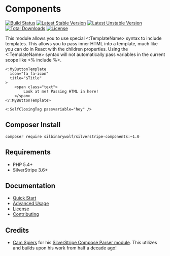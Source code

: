 # Components

[![Build Status](https://travis-ci.org/silbinarywolf/silverstripe-components.svg?branch=master)](https://travis-ci.org/silbinarywolf/silverstripe-components)
[![Latest Stable Version](https://poser.pugx.org/silbinarywolf/silverstripe-components/version.svg)](https://github.com/silbinarywolf/silverstripe-components/releases)
[![Latest Unstable Version](https://poser.pugx.org/silbinarywolf/silverstripe-components/v/unstable.svg)](https://packagist.org/packages/silbinarywolf/silverstripe-components)
[![Total Downloads](https://poser.pugx.org/silbinarywolf/silverstripe-components/downloads.svg)](https://packagist.org/packages/silbinarywolf/silverstripe-components)
[![License](https://poser.pugx.org/silbinarywolf/silverstripe-components/license.svg)](https://github.com/silbinarywolf/silverstripe-components/blob/master/LICENSE.md)

This module allows you to use special <:TemplateName> syntax to include templates. This allows you to pass inner HTML into a template, much like you can do in React with the children properties. Using the <:TemplateName> syntax will not automatically pass variables in the current scope like <% include %>.

```
<:MyButtonTemplate 
  icon="fa fa-icon"
  title="$Title"
>
    <span class="text">
        Look at me! Passing HTML in here!
    </span>
</:MyButtonTemplate>
```

```
<:SelfClosingTag passvariable="hey" />
```

## Composer Install

```
composer require silbinarywolf/silverstripe-components:~1.0
```

## Requirements

* PHP 5.4+
* SilverStripe 3.6+

## Documentation

* [Quick Start](docs/en/quick-start.md)
* [Advanced Usage](docs/en/advanced-usage.md)
* [License](LICENSE.md)
* [Contributing](CONTRIBUTING.md)

## Credits

* [Cam Spiers](https://github.com/camspiers) for his [SilverStripe Compose Parser module](https://github.com/heyday/silverstripe-composeparser/). This utilizes and builds upon his work from half a decade ago!
